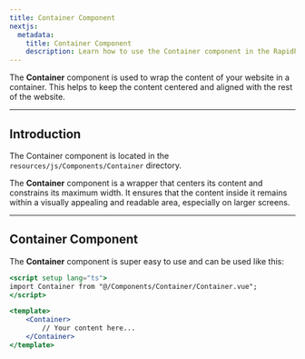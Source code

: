 ```yaml
---
title: Container Component
nextjs:
  metadata:
    title: Container Component
    description: Learn how to use the Container component in the RapidPage App Starter Kit
---
```


The **Container** component is used to wrap the content of your website in a container. This helps to keep the content centered and aligned with the rest of the website.

---

## Introduction

The Container component is located in the `resources/js/Components/Container` directory.

The **Container** component is a wrapper that centers its content and constrains its maximum width. It ensures that the content inside it remains within a visually appealing and readable area, especially on larger screens.

---

## Container Component

The **Container** component is super easy to use and can be used like this:

```jsx
<script setup lang="ts">
import Container from "@/Components/Container/Container.vue";
</script>

<template>
    <Container>
        // Your content here...
    </Container>
</template>
```
